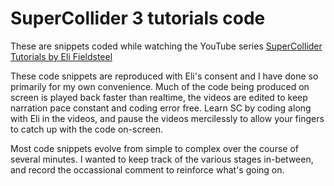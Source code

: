 SuperCollider 3 tutorials code
==============================

These are snippets coded while watching the YouTube series [SuperCollider Tutorials by Eli Fieldsteel](https://www.youtube.com/watch?v=yRzsOOiJ_p4&list=PLPYzvS8A_rTaNDweXe6PX4CXSGq4iEWYC)

These code snippets are reproduced with Eli's consent and I have done so primarily for my own convenience. Much of the code being produced on screen is played back faster than realtime, the videos are edited to keep narration pace constant and coding error free. Learn SC by coding along with Eli in the videos, and pause the videos mercilessly to allow your fingers to catch up with the code on-screen.

Most code snippets evolve from simple to complex over the course of several minutes. I wanted to keep track of the various stages in-between, and record the occassional comment to reinforce what's going on.

